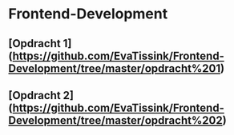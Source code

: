 # Frontend-Development

## [Opdracht 1] (https://github.com/EvaTissink/Frontend-Development/tree/master/opdracht%201)

## [Opdracht 2] (https://github.com/EvaTissink/Frontend-Development/tree/master/opdracht%202)



